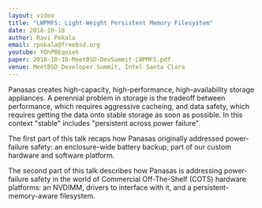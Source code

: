 ```yaml
---
layout: video
title: "LWPMFS: Light-Weight Persistent Memory Filesystem"
date: 2018-10-18
author: Ravi Pokala
email: rpokala@freebsd.org
youtube: YOhPBEqoiek
paper: 2018-10-18-MeetBSD-DevSummit-LWPMFS.pdf
venue: MeetBSD Developer Summit, Intel Santa Clara
---
```

Panasas creates high-capacity, high-performance, high-availability storage
appliances. A perennial problem in storage is the tradeoff between
performance, which requires aggressive cacheing, and data safety, which
requires getting the data onto stable storage as soon as possible. In this
context "stable" includes "persistent across power failure".

The first part of this talk recaps how Panasas originally addressed
power-failure safety: an enclosure-wide battery backup, part of our custom
hardware and software platform.

The second part of this talk describes how Panasas is addressing
power-failure safety in the world of Commercial Off-The-Shelf (COTS)
hardware platforms: an NVDIMM, drivers to interface with it, and a
persistent-memory-aware filesystem.
